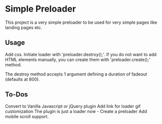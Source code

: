 # Simple Preloader
This project is a very simple preloader to be used for very simple pages like landing pages etc.
## Usage
Add css. Initiate loader with 'preloader.destroy();'.
If you do not want to add HTML elements manually, you can create them with 'preloader.create();' method.

The destroy method accepts 1 argument defining a duration of fadeout (defaults at 800).
## To-Dos
Convert to Vanilla Javascript or jQuery plugin
Add link for loader gif customization
The plugin is just a loader now - Create a preloader
Add mobile scroll support.